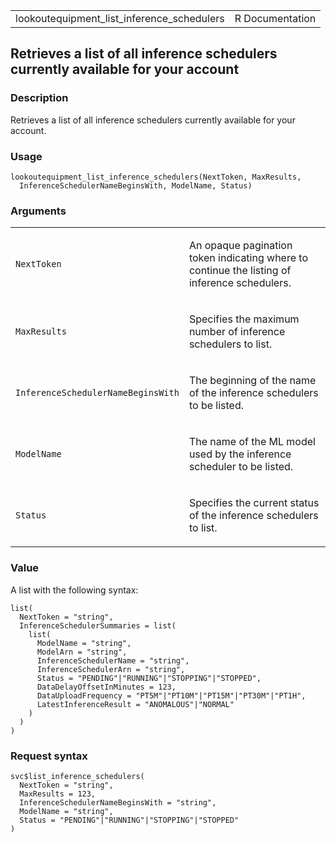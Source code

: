 <table style="width: 100%;">
<tbody>
<tr class="odd">
<td>lookoutequipment_list_inference_schedulers</td>
<td style="text-align: right;">R Documentation</td>
</tr>
</tbody>
</table>

## Retrieves a list of all inference schedulers currently available for your account

### Description

Retrieves a list of all inference schedulers currently available for
your account.

### Usage

    lookoutequipment_list_inference_schedulers(NextToken, MaxResults,
      InferenceSchedulerNameBeginsWith, ModelName, Status)

### Arguments

<table>
<colgroup>
<col style="width: 35%" />
<col style="width: 65%" />
</colgroup>
<tbody>
<tr class="odd">
<td><code
id="lookoutequipment_list_inference_schedulers_:_NextToken">NextToken</code></td>
<td><p>An opaque pagination token indicating where to continue the
listing of inference schedulers.</p></td>
</tr>
<tr class="even">
<td><code
id="lookoutequipment_list_inference_schedulers_:_MaxResults">MaxResults</code></td>
<td><p>Specifies the maximum number of inference schedulers to
list.</p></td>
</tr>
<tr class="odd">
<td><code
id="lookoutequipment_list_inference_schedulers_:_InferenceSchedulerNameBeginsWith">InferenceSchedulerNameBeginsWith</code></td>
<td><p>The beginning of the name of the inference schedulers to be
listed.</p></td>
</tr>
<tr class="even">
<td><code
id="lookoutequipment_list_inference_schedulers_:_ModelName">ModelName</code></td>
<td><p>The name of the ML model used by the inference scheduler to be
listed.</p></td>
</tr>
<tr class="odd">
<td><code
id="lookoutequipment_list_inference_schedulers_:_Status">Status</code></td>
<td><p>Specifies the current status of the inference schedulers to
list.</p></td>
</tr>
</tbody>
</table>

### Value

A list with the following syntax:

    list(
      NextToken = "string",
      InferenceSchedulerSummaries = list(
        list(
          ModelName = "string",
          ModelArn = "string",
          InferenceSchedulerName = "string",
          InferenceSchedulerArn = "string",
          Status = "PENDING"|"RUNNING"|"STOPPING"|"STOPPED",
          DataDelayOffsetInMinutes = 123,
          DataUploadFrequency = "PT5M"|"PT10M"|"PT15M"|"PT30M"|"PT1H",
          LatestInferenceResult = "ANOMALOUS"|"NORMAL"
        )
      )
    )

### Request syntax

    svc$list_inference_schedulers(
      NextToken = "string",
      MaxResults = 123,
      InferenceSchedulerNameBeginsWith = "string",
      ModelName = "string",
      Status = "PENDING"|"RUNNING"|"STOPPING"|"STOPPED"
    )
